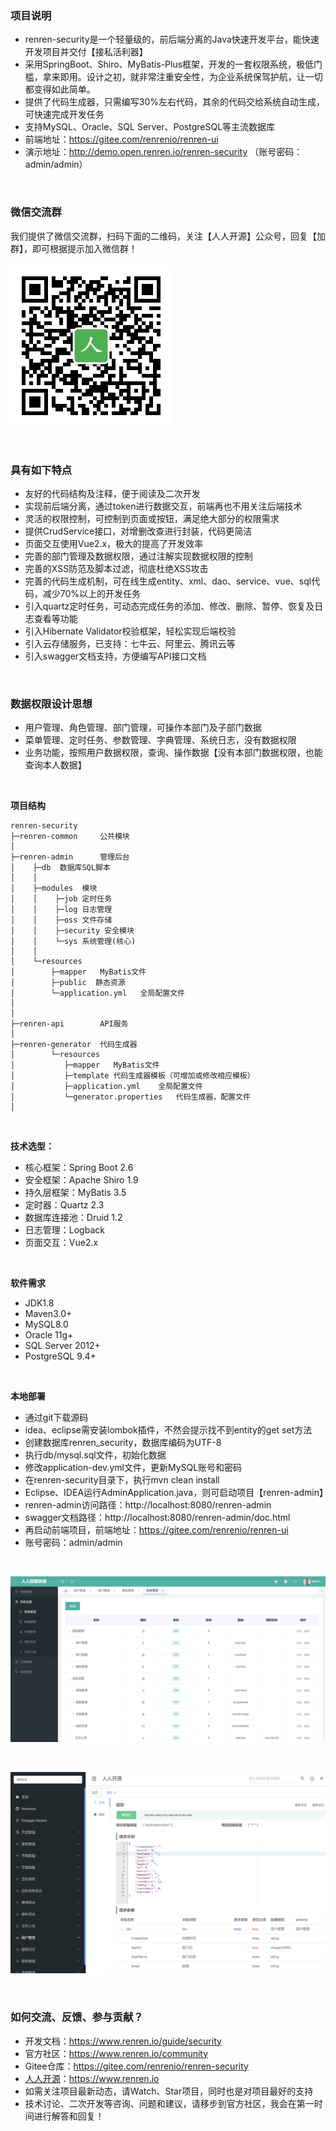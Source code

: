 ### 项目说明
- renren-security是一个轻量级的，前后端分离的Java快速开发平台，能快速开发项目并交付【接私活利器】
- 采用SpringBoot、Shiro、MyBatis-Plus框架，开发的一套权限系统，极低门槛，拿来即用。设计之初，就非常注重安全性，为企业系统保驾护航，让一切都变得如此简单。
- 提供了代码生成器，只需编写30%左右代码，其余的代码交给系统自动生成，可快速完成开发任务
- 支持MySQL、Oracle、SQL Server、PostgreSQL等主流数据库
- 前端地址：https://gitee.com/renrenio/renren-ui
- 演示地址：http://demo.open.renren.io/renren-security （账号密码：admin/admin）

<br>

### 微信交流群
我们提供了微信交流群，扫码下面的二维码，关注【人人开源】公众号，回复【加群】，即可根据提示加入微信群！
<br><br>
![输入图片说明](renren-admin/src/main/resources/public/wechat.jpg)

<br>

### 具有如下特点
- 友好的代码结构及注释，便于阅读及二次开发
- 实现前后端分离，通过token进行数据交互，前端再也不用关注后端技术
- 灵活的权限控制，可控制到页面或按钮，满足绝大部分的权限需求
- 提供CrudService接口，对增删改查进行封装，代码更简洁
- 页面交互使用Vue2.x，极大的提高了开发效率
- 完善的部门管理及数据权限，通过注解实现数据权限的控制
- 完善的XSS防范及脚本过滤，彻底杜绝XSS攻击
- 完善的代码生成机制，可在线生成entity、xml、dao、service、vue、sql代码，减少70%以上的开发任务
- 引入quartz定时任务，可动态完成任务的添加、修改、删除、暂停、恢复及日志查看等功能
- 引入Hibernate Validator校验框架，轻松实现后端校验
- 引入云存储服务，已支持：七牛云、阿里云、腾讯云等
- 引入swagger文档支持，方便编写API接口文档

<br>

### 数据权限设计思想
- 用户管理、角色管理、部门管理，可操作本部门及子部门数据
- 菜单管理、定时任务、参数管理、字典管理、系统日志，没有数据权限
- 业务功能，按照用户数据权限，查询、操作数据【没有本部门数据权限，也能查询本人数据】

<br> 


**项目结构**
```
renren-security
├─renren-common     公共模块
│ 
├─renren-admin      管理后台
│    ├─db  数据库SQL脚本
│    │ 
│    ├─modules  模块
│    │    ├─job 定时任务
│    │    ├─log 日志管理
│    │    ├─oss 文件存储
│    │    ├─security 安全模块
│    │    └─sys 系统管理(核心)
│    │ 
│    └─resources 
│        ├─mapper   MyBatis文件
│        ├─public  静态资源
│        └─application.yml   全局配置文件
│       
│ 
├─renren-api        API服务
│ 
├─renren-generator  代码生成器
│        └─resources 
│           ├─mapper   MyBatis文件
│           ├─template 代码生成器模板（可增加或修改相应模板）
│           ├─application.yml    全局配置文件
│           └─generator.properties   代码生成器，配置文件
│
```

<br>

**技术选型：**
- 核心框架：Spring Boot 2.6
- 安全框架：Apache Shiro 1.9
- 持久层框架：MyBatis 3.5
- 定时器：Quartz 2.3
- 数据库连接池：Druid 1.2
- 日志管理：Logback
- 页面交互：Vue2.x

<br>

**软件需求**
- JDK1.8
- Maven3.0+
- MySQL8.0
- Oracle 11g+
- SQL Server 2012+
- PostgreSQL 9.4+
<br>


**本地部署**
- 通过git下载源码
- idea、eclipse需安装lombok插件，不然会提示找不到entity的get set方法
- 创建数据库renren_security，数据库编码为UTF-8
- 执行db/mysql.sql文件，初始化数据
- 修改application-dev.yml文件，更新MySQL账号和密码
- 在renren-security目录下，执行mvn clean install
- Eclipse、IDEA运行AdminApplication.java，则可启动项目【renren-admin】
- renren-admin访问路径：http://localhost:8080/renren-admin
- swagger文档路径：http://localhost:8080/renren-admin/doc.html
- 再启动前端项目，前端地址：https://gitee.com/renrenio/renren-ui
- 账号密码：admin/admin
<br>

![输入图片说明](renren-admin/src/main/resources/public/1.png)

<br>

![输入图片说明](renren-admin/src/main/resources/public/2.png)

<br>

### 如何交流、反馈、参与贡献？
- 开发文档：https://www.renren.io/guide/security
- 官方社区：https://www.renren.io/community
- Gitee仓库：https://gitee.com/renrenio/renren-security
- [人人开源](https://www.renren.io)：https://www.renren.io
- 如需关注项目最新动态，请Watch、Star项目，同时也是对项目最好的支持
- 技术讨论、二次开发等咨询、问题和建议，请移步到官方社区，我会在第一时间进行解答和回复！
<br>

